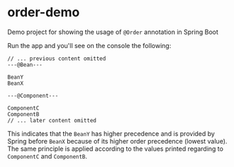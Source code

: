 # order-demo
Demo project for showing the usage of `@Order` annotation in Spring Boot

Run the app and you'll see on the console the following:

```
// ... previous content omitted
---@Bean---

BeanY
BeanX

---@Component---

ComponentC
ComponentB
// ... later content omitted
```

This indicates that the `BeanY` has higher precedence and is provided by Spring before `BeanX` because of its higher order precedence (lowest value).
The same principle is applied according to the values printed regarding to `ComponentC` and `ComponentB`.
